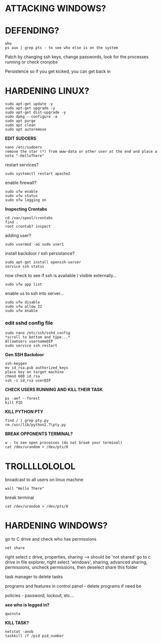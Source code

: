 # ATTACKING WINDOWS?   

  
# DEFENDING?
```
who
ps aux | grep pts - to see who else is on the system
```
Patch by changing ssh keys, change passwords, look for the processes running or check cronjobs

Persistence so if you get kicked, you can get back in

# HARDENING LINUX?
```
sudo apt-get update -y
sudo apt-get upgrade -y
sudo apt-get dist-upgrade -y
sudo dpkg --configure -a
sudo apt purge
sudo apt clean
sudo apt autoremove
```
**EDIT SUDOERS**
```
nano /etc/sudoers
remove the star (*) from www-data or other user at the end and place a note "-HelloThere"
```

restart services?
```
sudo systemctl restart apache2
```

enable firewall?
```
sudo ufw enable
sudo ufw status
sudo ofw logging on
```
**Inspecting Crontabs**
```
cd /var/spool/crontabs
find .
root crontab? inspect
```

adding user?
```
sudo usermod -aG sudo user1
```

install backdoor / ssh persistance?
```
sudo apt-get install openssh-server
service ssh status
```
now check to see if ssh is available / visible externally...
```
sudo ufw app list
```
enable us to ssh into server...
```
sudo ufw disable
sudo ufw allow 22
sudo ufw enable
```

### edit sshd config file
```
sudo nano /etc/ssh/sshd_config
*scroll to bottom and type...*
AllowUsers username@IP
sudo service ssh restart
```
**Gen SSH Backdoor**
```
ssh-keygen
mv id_rsa.pub authorized_keys
place key on target machine
chmod 600 id_rsa
ssh -i id_rsa user@IP
```

**CHECK USERS RUNNING AND KILL THEIR TASK**
```
ps -aef --forest
kill PID
```


**KILL PYTHON PTY**
```
find / | grep pty.py
rm /usr/lib/python2.7\pty.py
```

**BREAK OPPONENTS TERMINAL?**
```
w - to see open processes (do not break your terminal)
cat /dev/urandom > /dev/pts/0
```
# TROLLLLOLOLOL
broadcast to all users on linux machine
```
wall "Hello There"
```
break terminal
```
cat /dev/urandom > /dev/pts/0
```


# HARDENING WINDOWS?
go to C drive and check who has permissions
```
net share
```

right select c drive, properties, sharing --> should be 'not shared'
go to c drive in file explorer, right select 'windows', sharing, advanced sharing, permissions, uncheck permissions, then deselect share this folder

task manager to delete tasks

programs and features in control panel - delete programs if need be

policies - password, lockout, etc...

**see who is logged in?**
```
qwinsta
```

**KILL TASK?**
```
netstat -anob
taskkill /f /pid pid_number
```
